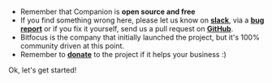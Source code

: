 * Remember that Companion is **open source and free**
* If you find something wrong here, please let us know on **[slack](https://bfoc.us/ke7e9dqgaz)**, via a **[bug report](https://bfoc.us/ead30tx91c)** or if you fix it yourself, send us a pull request on **[GitHub](https://github.com/bitfocus/companion)**.
* Bitfocus is the company that initially launched the project, but it's 100% community driven at this point.
* Remember to **[donate](https://bfoc.us/ccfbf8wm2x)** to the project if it helps your business :)

Ok, let's get started!
